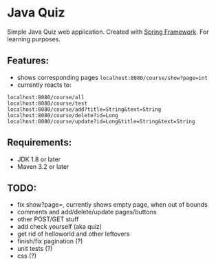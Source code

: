 # Java Quiz

Simple Java Quiz web application. Created with [Spring Framework][spr].
For learning purposes.

## Features:
* shows corresponding pages `localhost:8080/course/show?page=int`
* currently reacts to:
```
localhost:8080/course/all
localhost:8080/course/test
localhost:8080/course/add?title=String&text=String
localhost:8080/course/delete?id=Long
localhost:8080/course/update?id=Long&title=String&text=String
```

## Requirements:
* JDK 1.8 or later
* Maven 3.2 or later

## TODO:
- fix show?page=, currently shows empty page, when out of bounds
- comments and add/delete/update pages/buttons
- other POST/GET stuff
- add check yourself (aka quiz)
- get rid of helloworld and other leftovers
- finish/fix pagination (?)
- unit tests (?)
- css (?)

[spr]: https://spring.io/ "Spring"
